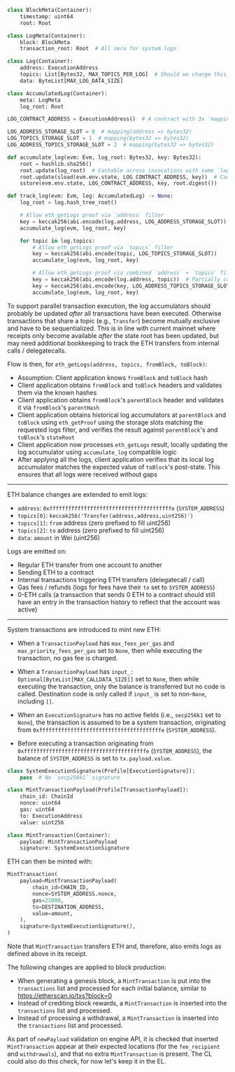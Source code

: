 ```python
class BlockMeta(Container):
    timestamp: uint64
    root: Root

class LogMeta(Container):
    block: BlockMeta
    transaction_root: Root  # All zero for system logs

class Log(Container):
    address: ExecutionAddress
    topics: List[Bytes32, MAX_TOPICS_PER_LOG]  # Should we change this to 4 topic fields and make the entire thing stablecontainer for extensibility?
    data: ByteList[MAX_LOG_DATA_SIZE]

class AccumulatedLog(Container):
    meta: LogMeta
    log_root: Root

LOG_CONTRACT_ADDRESS = ExecutionAddress()  # A contract with 3x `mapping` and no code

LOG_ADDRESS_STORAGE_SLOT = 0  # mapping(address => bytes32)
LOG_TOPICS_STORAGE_SLOT = 1  # mapping(bytes32 => bytes32)
LOG_ADDRESS_TOPICS_STORAGE_SLOT = 2  # mapping(bytes32 => bytes32)

def accumulate_log(evm: Evm, log_root: Bytes32, key: Bytes32):
    root = hashlib.sha256()
    root.update(log_root)  # Cachable across invocations with same `log_root`
    root.update(sload(evm.env.state, LOG_CONTRACT_ADDRESS, key))  # Cacheable account lookup in trie
    sstore(evm.env.state, LOG_CONTRACT_ADDRESS, key, root.digest())

def track_log(evm: Evm, log: AccumulatedLog) -> None:
    log_root = log.hash_tree_root()

    # Allow eth_getLogs proof via `address` filter
    key = keccak256(abi.encode(log.address, LOG_ADDRESS_STORAGE_SLOT))  # abi.encode(address) != htr...
    accumulate_log(evm, log_root, key)

    for topic in log.topics:
        # Allow eth_getLogs proof via `topics` filter
        key = keccak256(abi.encode(topic, LOG_TOPICS_STORAGE_SLOT))
        accumulate_log(evm, log_root, key)

        # Allow eth_getLogs proof via combined `address` + `topics` filter
        key = keccak256(abi.encode(log.address, topic))  # Partially cacheable hash / same prefix
        key = keccak256(abi.encode(key, LOG_ADDRESS_TOPICS_STORAGE_SLOT))
        accumulate_log(evm, log_root, key)
```

To support parallel transaction execution, the log accumulators should probably be updated _after_ all transactions have been executed. Otherwise transactions that share a topic (e.g., `Transfer`) become mutually exclusive and have to be sequentialized. This is in line with current mainnet where receipts only become available _after_ the state root has been updated, but may need additional bookkeeping to track the ETH transfers from internal calls / delegatecalls.

Flow is then, for `eth_getLogs(address, topics, fromBlock, toBlock)`:

- Assumption: Client application knows `fromBlock` and `toBlock` hash
- Client application obtains `fromBlock` and `toBlock` headers and validates them via the known hashes
- Client application obtains `fromBlock`'s `parentBlock` header and validates it via `fromBlock`'s `parentHash`
- Client application obtains historical log accumulators at `parentBlock` and `toBlock` using `eth_getProof` using the storage slots matching the requested logs filter, and verifies the result against `parentBlock`'s and `toBlock`'s `stateRoot`
- Client application now processes `eth_getLogs` result, locally updating the log accumulator using `accumulate_log` compatible logic
- After applying all the logs, client application verifies that its local log accumulator matches the expected value of `toBlock`'s post-state. This ensures that all logs were received without gaps

---

ETH balance changes are extended to emit logs:

- `address`: `0xfffffffffffffffffffffffffffffffffffffffe` (`SYSTEM_ADDRESS`)
- `topics[0]`: `keccak256('Transfer(address,address,uint256)')`
- `topics[1]`: `from` address (zero prefixed to fill uint256)
- `topics[2]`: `to` address (zero prefixed to fill uint256)
- `data`: `amount` in Wei (uint256)

Logs are emitted on:

- Regular ETH transfer from one account to another
- Sending ETH to a contract
- Internal transactions triggering ETH transfers (delegatecall / call)
- Gas fees / refunds (logs for fees have their `to` set to `SYSTEM_ADDRESS`)
- 0-ETH calls (a transaction that sends 0 ETH to a contract should still have an entry in the transaction history to reflect that the account was active)

---

System transactions are introduced to mint new ETH:

- When a `TransactionPayload` has `max_fees_per_gas` and `max_priority_fees_per_gas` set to `None`, then while executing the transaction, no gas fee is charged.

- When a `TransactionPayload` has `input_: Optional[ByteList[MAX_CALLDATA_SIZE]]` set to `None`, then while executing the transaction, only the balance is transferred but no code is called. Destination code is only called if `input_` is set to non-`None`, including `[]`.

- When an `ExecutionSignature` has no active fields (i.e., `secp256k1` set to `None`), the transaction is assumed to be a system transaction, originating from `0xfffffffffffffffffffffffffffffffffffffffe` (`SYSTEM_ADDRESS`).

- Before executing a transaction originating from `0xfffffffffffffffffffffffffffffffffffffffe` (`SYSTEM_ADDRESS`), the balance of `SYSTEM_ADDRESS` is set to `tx.payload.value`.

```python
class SystemExecutionSignature(Profile[ExecutionSignature]):
    pass  # No `secp256k1` signature

class MintTransactionPayload(Profile[TransactionPayload]):
    chain_id: ChainId
    nonce: uint64
    gas: uint64
    to: ExecutionAddress
    value: uint256

class MintTransaction(Container):
    payload: MintTransactionPayload
    signature: SystemExecutionSignature
```

ETH can then be minted with:

```python
MintTransaction(
    payload=MintTransactionPayload(
        chain_id=CHAIN_ID,
        nonce=SYSTEM_ADDRESS.nonce,
        gas=21000,
        to=DESTINATION_ADDRESS,
        value=amount,
    ),
    signature=SystemExecutionSignature(),
)
```

Note that `MintTransaction` transfers ETH and, therefore, also emits logs as defined above in its receipt.

The following changes are applied to block production:

- When generating a genesis block, a `MintTransaction` is put into the `transactions` list and processed for each initial balance, similar to https://etherscan.io/txs?block=0
- Instead of crediting block rewards, a `MintTransaction` is inserted into the `transactions` list and processed.
- Instead of processing a withdrawal, a `MintTransaction` is inserted into the `transactions` list and processed.

As part of `newPayload` validation on engine API, it is checked that inserted `MintTransaction` appear at their expected locations (for the `fee_recipient` and `withdrawals`), and that no extra `MintTransaction` is present. The CL could also do this check, for now let's keep it in the EL.
